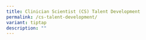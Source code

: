 ```yaml
---
title: Clinician Scientist (CS) Talent Development
permalink: /cs-talent-development/
variant: tiptap
description: ""
---
```

<p></p>